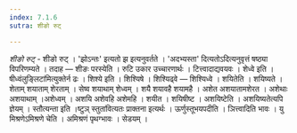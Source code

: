 ```yaml
---
index: 7.1.6
sutra: शीङो रुट्

---
```

_शीङो रुट्_ - शीङो रुट् । 'झोऽन्तः' इत्यतो झ इत्यनुवर्तते । 'अदभ्यस्ता' दित्यतोऽदित्यनुवृत्तं षष्ठ्या  विपरिणम्यते । तदाह — शीङः परस्येति । रुटि उकार उच्चारणार्थः । टित्त्वादाद्यवयवः । शेध्वे इति ।षीध्वंलुङ्लिटा॑मित्युक्तेर्न ढः । शिश्ये इति । शिश्यिषे । शिश्यिढ्वे — शिश्यिध्वे । शयितेति । शयिष्यते । शेताम् शयाताम् शेरताम् । सेष्व शयाथाम् शेध्वम् । शयै शयावहै शयामहै । अशेत अशयातामशेरत । अशेथाः अशयाथाम् ।अशेध्वम् । अशयि अशेवहि अशेमहि । शयीत । शयिषीष्ट । अशयिष्टेति । अशयिष्यतेत्यपि ज्ञेयम् । स्तौत्यन्ता इति ।ष्टुञ् स्तुता॑वित्यतः प्राक्तना इत्यर्थः । ऊर्णुस्तूभयपदीति । ञित्त्वादिति भावः । यु मिश्रणेऽमिश्रणे चेति । अमिश्रणं पृथग्भावः । सेडयम् ।